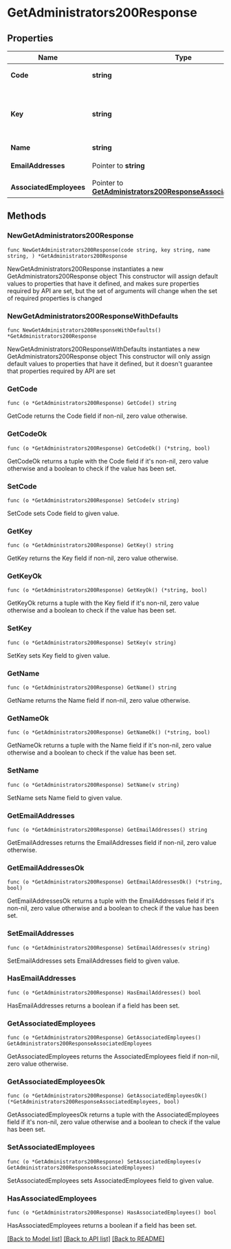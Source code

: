 # GetAdministrators200Response

## Properties

Name | Type | Description | Notes
------------ | ------------- | ------------- | -------------
**Code** | **string** | 管理者コード | 
**Key** | **string** | 管理者識別キー（管理者コードが変更されても不変） | 
**Name** | **string** | 管理者名 | 
**EmailAddresses** | Pointer to **string** | メールアドレス | [optional] 
**AssociatedEmployees** | Pointer to [**GetAdministrators200ResponseAssociatedEmployees**](GetAdministrators200ResponseAssociatedEmployees.md) |  | [optional] 

## Methods

### NewGetAdministrators200Response

`func NewGetAdministrators200Response(code string, key string, name string, ) *GetAdministrators200Response`

NewGetAdministrators200Response instantiates a new GetAdministrators200Response object
This constructor will assign default values to properties that have it defined,
and makes sure properties required by API are set, but the set of arguments
will change when the set of required properties is changed

### NewGetAdministrators200ResponseWithDefaults

`func NewGetAdministrators200ResponseWithDefaults() *GetAdministrators200Response`

NewGetAdministrators200ResponseWithDefaults instantiates a new GetAdministrators200Response object
This constructor will only assign default values to properties that have it defined,
but it doesn't guarantee that properties required by API are set

### GetCode

`func (o *GetAdministrators200Response) GetCode() string`

GetCode returns the Code field if non-nil, zero value otherwise.

### GetCodeOk

`func (o *GetAdministrators200Response) GetCodeOk() (*string, bool)`

GetCodeOk returns a tuple with the Code field if it's non-nil, zero value otherwise
and a boolean to check if the value has been set.

### SetCode

`func (o *GetAdministrators200Response) SetCode(v string)`

SetCode sets Code field to given value.


### GetKey

`func (o *GetAdministrators200Response) GetKey() string`

GetKey returns the Key field if non-nil, zero value otherwise.

### GetKeyOk

`func (o *GetAdministrators200Response) GetKeyOk() (*string, bool)`

GetKeyOk returns a tuple with the Key field if it's non-nil, zero value otherwise
and a boolean to check if the value has been set.

### SetKey

`func (o *GetAdministrators200Response) SetKey(v string)`

SetKey sets Key field to given value.


### GetName

`func (o *GetAdministrators200Response) GetName() string`

GetName returns the Name field if non-nil, zero value otherwise.

### GetNameOk

`func (o *GetAdministrators200Response) GetNameOk() (*string, bool)`

GetNameOk returns a tuple with the Name field if it's non-nil, zero value otherwise
and a boolean to check if the value has been set.

### SetName

`func (o *GetAdministrators200Response) SetName(v string)`

SetName sets Name field to given value.


### GetEmailAddresses

`func (o *GetAdministrators200Response) GetEmailAddresses() string`

GetEmailAddresses returns the EmailAddresses field if non-nil, zero value otherwise.

### GetEmailAddressesOk

`func (o *GetAdministrators200Response) GetEmailAddressesOk() (*string, bool)`

GetEmailAddressesOk returns a tuple with the EmailAddresses field if it's non-nil, zero value otherwise
and a boolean to check if the value has been set.

### SetEmailAddresses

`func (o *GetAdministrators200Response) SetEmailAddresses(v string)`

SetEmailAddresses sets EmailAddresses field to given value.

### HasEmailAddresses

`func (o *GetAdministrators200Response) HasEmailAddresses() bool`

HasEmailAddresses returns a boolean if a field has been set.

### GetAssociatedEmployees

`func (o *GetAdministrators200Response) GetAssociatedEmployees() GetAdministrators200ResponseAssociatedEmployees`

GetAssociatedEmployees returns the AssociatedEmployees field if non-nil, zero value otherwise.

### GetAssociatedEmployeesOk

`func (o *GetAdministrators200Response) GetAssociatedEmployeesOk() (*GetAdministrators200ResponseAssociatedEmployees, bool)`

GetAssociatedEmployeesOk returns a tuple with the AssociatedEmployees field if it's non-nil, zero value otherwise
and a boolean to check if the value has been set.

### SetAssociatedEmployees

`func (o *GetAdministrators200Response) SetAssociatedEmployees(v GetAdministrators200ResponseAssociatedEmployees)`

SetAssociatedEmployees sets AssociatedEmployees field to given value.

### HasAssociatedEmployees

`func (o *GetAdministrators200Response) HasAssociatedEmployees() bool`

HasAssociatedEmployees returns a boolean if a field has been set.


[[Back to Model list]](../README.md#documentation-for-models) [[Back to API list]](../README.md#documentation-for-api-endpoints) [[Back to README]](../README.md)


